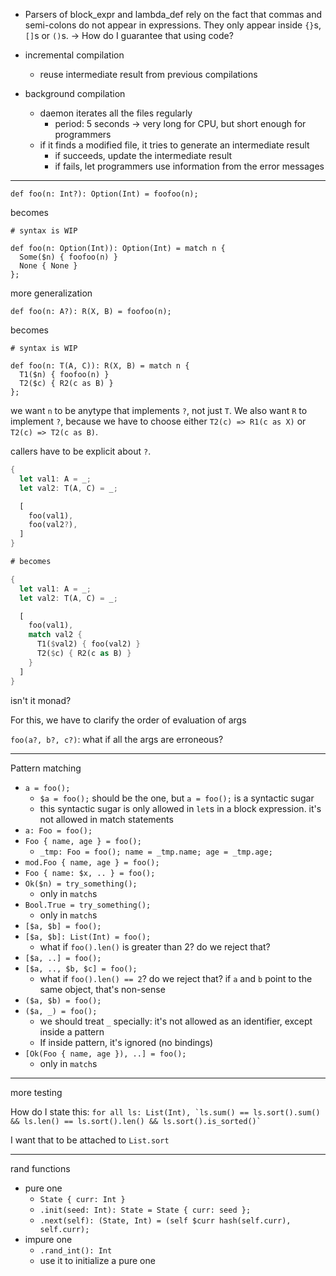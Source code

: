 - Parsers of block_expr and lambda_def rely on the fact that commas and semi-colons do not appear in expressions. They only appear inside `{}`s, `[]`s or `()`s. -> How do I guarantee that using code?

- incremental compilation
  - reuse intermediate result from previous compilations
- background compilation
  - daemon iterates all the files regularly
    - period: 5 seconds -> very long for CPU, but short enough for programmers
  - if it finds a modified file, it tries to generate an intermediate result
    - if succeeds, update the intermediate result
    - if fails, let programmers use information from the error messages

---

```
def foo(n: Int?): Option(Int) = foofoo(n);
```

becomes

```
# syntax is WIP

def foo(n: Option(Int)): Option(Int) = match n {
  Some($n) { foofoo(n) }
  None { None }
};
```

more generalization

```
def foo(n: A?): R(X, B) = foofoo(n);
```

becomes

```
# syntax is WIP

def foo(n: T(A, C)): R(X, B) = match n {
  T1($n) { foofoo(n) }
  T2($c) { R2(c as B) }
};
```

we want `n` to be anytype that implements `?`, not just `T`. We also want `R` to implement `?`, because we have to choose either `T2(c) => R1(c as X)` or `T2(c) => T2(c as B)`.

callers have to be explicit about `?`.

```rust
{
  let val1: A = _;
  let val2: T(A, C) = _;

  [
    foo(val1),
    foo(val2?),
  ]
}

# becomes

{
  let val1: A = _;
  let val2: T(A, C) = _;

  [
    foo(val1),
    match val2 {
      T1($val2) { foo(val2) }
      T2($c) { R2(c as B) }
    }
  ]
}
```

isn't it monad?

For this, we have to clarify the order of evaluation of args

`foo(a?, b?, c?)`: what if all the args are erroneous?

---

Pattern matching

- `a = foo();`
  - `$a = foo();` should be the one, but `a = foo();` is a syntactic sugar
  - this syntactic sugar is only allowed in `let`s in a block expression. it's not allowed in match statements
- `a: Foo = foo();`
- `Foo { name, age } = foo();`
  - `_tmp: Foo = foo(); name = _tmp.name; age = _tmp.age;`
- `mod.Foo { name, age } = foo();`
- `Foo { name: $x, .. } = foo();`
- `Ok($n) = try_something();`
  - only in `match`s
- `Bool.True = try_something();`
  - only in `match`s
- `[$a, $b] = foo();`
- `[$a, $b]: List(Int) = foo();`
  - what if `foo().len()` is greater than 2? do we reject that?
- `[$a, ..] = foo();`
- `[$a, .., $b, $c] = foo();`
  - what if `foo().len() == 2`? do we reject that? if `a` and `b` point to the same object, that's non-sense
- `($a, $b) = foo();`
- `($a, _) = foo();`
  - we should treat `_` specially: it's not allowed as an identifier, except inside a pattern
  - If inside pattern, it's ignored (no bindings)
- `[Ok(Foo { name, age }), ..] = foo();`
  - only in `match`s

---

more testing

How do I state this: ``` for all ls: List(Int), `ls.sum() == ls.sort().sum() && ls.len() == ls.sort().len() && ls.sort().is_sorted()` ```

I want that to be attached to `List.sort`

---

rand functions

- pure one
  - `State { curr: Int }`
  - `.init(seed: Int): State = State { curr: seed };`
  - `.next(self): (State, Int) = (self $curr hash(self.curr), self.curr);`
- impure one
  - `.rand_int(): Int`
  - use it to initialize a pure one
